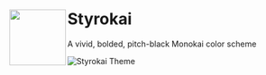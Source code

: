 # Styrokai <img align="left" width="100" height="100" src="/media/darcula.png">
A vivid, bolded, pitch-black Monokai color scheme

![Styrokai Theme](/.media/Styrokai-vscode_img.jpg)
